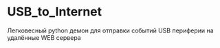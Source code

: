 # USB_to_Internet
Легковесный python демон для отправки событий USB периферии на удалённые WEB сервера
